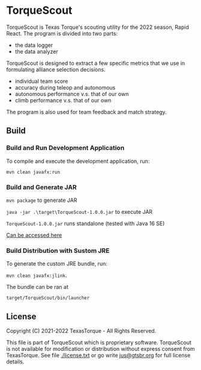 # TorqueScout

TorqueScout is Texas Torque's scouting utility for the 2022 season, Rapid React. The program is divided into two parts:

- the data logger
- the data analyzer

TorqueScout is designed to extract a few specific metrics that we use in formulating alliance selection decisions.

- individual team score
- accuracy during teleop and autonomous
- autonomous performance v.s. that of our own
- climb performance v.s. that of our own

The program is also used for team feedback and match strategy.

## Build

### Build and Run Development Application

To compile and execute the development application, run:

`mvn clean javafx:run`

### Build and Generate JAR

`mvn package` to generate JAR

`java -jar .\target\TorqueScout-1.0.0.jar` to execute JAR

`TorqueScout-1.0.0.jar` runs standalone (tested with Java 16 SE)

[Can be accessed here](https://drive.google.com/file/d/1EHjj3KXQCD2eKivbDu614zc0oZFsY0FF/view?usp=sharing)

### Build Distribution with Sustom JRE

To generate the custom JRE bundle, run:

`mvn clean javafx:jlink`.

The bundle can be ran at

`target/TorqueScout/bin/launcher`

## License

Copyright (C) 2021-2022 TexasTorque - All Rights Reserved.

This file is part of TorqueScout which is proprietary software.
TorqueScout is not available for modification or distribution without express consent from TexasTorque.
See file [./license.txt](https://github.com/TexasTorque/TorqueScout/blob/master/license.txt) or go write <jus@gtsbr.org> for full license details.
